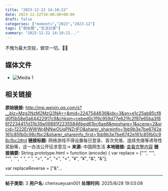 ```yaml
---
title: "2023-12-22 14:10:22"
date: 2023-12-22T10:00:00+08:00
draft: false
categories: ["moments","2023","2023-12"]
tags: ["朋友圈","生活记录"]
summary: "2023-12-22 14:10:22..."
---
```


不愧为最大空投，做空一切。👍🏻

## 媒体文件

- ![Media 1](/Moments/photos/2023-12-22/202312221410220.jpg)

## 相关链接

**原始链接:** http://mp.weixin.qq.com/s?__biz=Mzg2NzM2MzQ3NA==&mid=2247544636&idx=3&sn=e1c25ab85cf8d0f5b58e0a64422917c9&chksm=cebed0c1f9c959d77e621fc2f97e65ba3f86f2234417d31b39a09881f22355846bed61bc6ae8&mpshare=1&scene=2&srcid=1222ErWWWr4NNwOUqPNZrlFO&sharer_shareinfo=1bb9b3e7be6742e161c85fb0c98cfbc2&sharer_shareinfo_first=1bb9b3e7be6742e161c85fb0c98cfbc2#rd
**链接标题:** 网络游戏不得设置每日登录、首次充值、连续充值等诱导性奖励等，这一办法公开征求意见→
**来源:** 中国网生活
**本地链接:** [查看完整内容](/link_content/2023/12/2023-12-22/link_content/)
**链接摘要:** String.prototype.html = function (encode) {
  var replace = ["&#39;", "'", "&quot;", '"', "&nbsp;", " ", "&gt;", ">", "&lt;", "<", "&yen;", "¥", "&amp;", "&"];
 
 
 
 
 
  
  var replaceReverse = ["&"...

---

**帖子类型:** 3
**用户名:** chenxueyuan001
**处理时间:** 2025/8/28 19:03:08